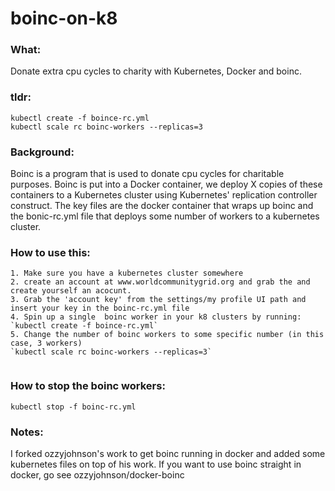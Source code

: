 boinc-on-k8
===========

### What:   
Donate extra cpu cycles to charity with Kubernetes, Docker and boinc.

### tldr:
```
kubectl create -f boince-rc.yml 
kubectl scale rc boinc-workers --replicas=3
```

### Background:

Boinc is a program that is used to donate cpu cycles for charitable purposes. Boinc is put into a Docker container, we deploy X copies of these containers to a Kubernetes cluster using Kubernetes' replication controller construct. The key files are the docker container that wraps up boinc and the bonic-rc.yml file that deploys some number of workers to a kubernetes cluster. 


### How to use this:

```
1. Make sure you have a kubernetes cluster somewhere
2. create an account at www.worldcommunitygrid.org and grab the and create yourself an acocunt. 
3. Grab the 'account key' from the settings/my profile UI path and insert your key in the boinc-rc.yml file
4. Spin up a single  boinc worker in your k8 clusters by running:
`kubectl create -f boince-rc.yml`
5. Change the number of boinc workers to some specific number (in this case, 3 workers)
`kubectl scale rc boinc-workers --replicas=3`
 
```

### How to stop the boinc workers:
 
`kubectl stop -f boinc-rc.yml `


### Notes:

I forked ozzyjohnson's work to get boinc running in docker and added some kubernetes files on top of his work. If you want to use boinc straight in docker, go see ozzyjohnson/docker-boinc

